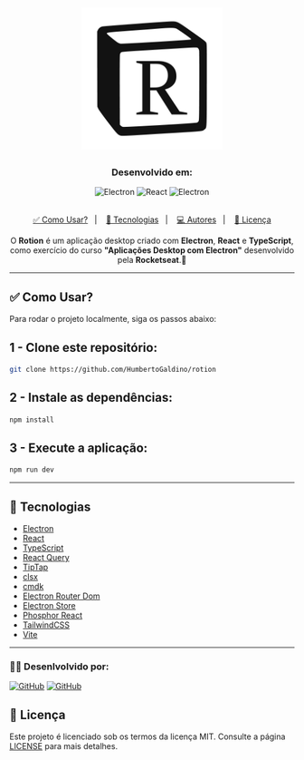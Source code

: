 <!DOCTYPE html>
<html lang="pt-BR">

<head>
  <meta charset="UTF-8">
  <meta name="viewport" content="width=device-width, initial-scale=1.0">
  <title>README</title>
</head>

<body>

  <h1 align="center">
    <img alt="Logo do Projeto" title="Logo do Projeto" src="resources/icon.png" width="250px" />
  </h1>

  <h3 align="center">Desenvolvido em: </h3>

  <div align="center">
    <img alt="Electron" src="https://img.shields.io/badge/Electron-2B2E3A?style=for-the-badge&logo=electron&logoColor=9FEAF9">
    <img alt="React" src="https://img.shields.io/badge/React-20232A?style=for-the-badge&logo=react&logoColor=61DAFB">
    <img alt="Electron" src="https://img.shields.io/badge/TypeScript-007ACC?style=for-the-badge&logo=typescript&logoColor=white">     
  </div>

  <br>

  <p align="center">
    <a href="#como-usar">✅ Como Usar?</a>&nbsp;&nbsp;&nbsp;|&nbsp;&nbsp;&nbsp;
    <a href="#tecnologias">🚀 Tecnologias</a>&nbsp;&nbsp;&nbsp;|&nbsp;&nbsp;&nbsp;
    <a href="#autores">💻 Autores</a>&nbsp;&nbsp;&nbsp;|&nbsp;&nbsp;&nbsp;
    <a href="#licença">📝 Licença</a>
  </p>

  <p align="center">
    O <b>Rotion</b> é um aplicação desktop criado com <b>Electron</b>, <b>React</b> e <b>TypeScript</b>, como exercício do curso <b>"Aplicações Desktop com Electron"</b> desenvolvido pela <b>Rocketseat</b>.🚀
  </p>

  <hr />

  <h2 id="como-usar">✅ Como Usar?</h2>

  <p>Para rodar o projeto localmente, siga os passos abaixo:</p>


  
  ## 1 - Clone este repositório:
  ```bash
  git clone https://github.com/HumbertoGaldino/rotion
  ```

  ## 2 - Instale as dependências:

  ```bash
  npm install
  ```

  ## 3 - Execute a aplicação:
  
  ```bash
  npm run dev
  ```


  <hr />

  <h2 id="tecnologias">🚀 Tecnologias</h2>

  <ul>
    <li><a href="https://www.electronjs.org/pt/">Electron</a></li>
    <li><a href="https://pt-br.reactjs.org/">React</a></li>
    <li><a href="https://www.typescriptlang.org/">TypeScript</a></li>
    <li><a href="https://tanstack.com/query/v3/">React Query</a></li>
    <li><a href="https://tiptap.dev/">TipTap</a></li>
    <li><a href="https://github.com/lukeed/clsx">clsx</a></li>
    <li><a href="https://github.com/pacocoursey/cmdk">cmdk</a></li>
    <li><a href="https://github.com/daltonmenezes/electron-router-dom">Electron Router Dom</a></li>
    <li><a href="https://github.com/sindresorhus/electron-store">Electron Store</a></li>
    <li><a href="https://github.com/phosphor-icons/react">Phosphor React</a></li>
    <li><a href="https://tailwindcss.com/">TailwindCSS</a></li>
    <li><a href="https://vitejs.dev/">Vite</a></li>
  </ul>

  <hr />

  


 <h3>👨‍💻 Desenlvolvido por:</h3>
 
  [![GitHub](https://img.shields.io/badge/Humberto-%23483D8B?style=for-the-badge)](https://github.com/HumbertoGaldino)
  [![GitHub](https://img.shields.io/badge/Rocketseat-%237159c1?style=for-the-badge&logo=rocket&logoColor=white)](https://www.rocketseat.com.br/)

  <h2 id="licença">📝 Licença</h2>

  <p>Este projeto é licenciado sob os termos da licença MIT. Consulte a página <a href="./LICENSE">LICENSE</a> para mais detalhes.</p>

</body>

</html>
